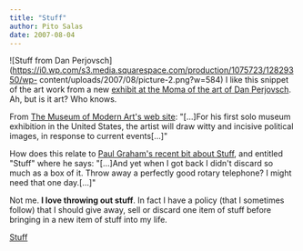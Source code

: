 ```yaml
---
title: "Stuff"
author: Pito Salas
date: 2007-08-04
---
```




![Stuff from Dan
Perjovsch](https://i0.wp.com/s3.media.squarespace.com/production/1075723/12829350/wp-
content/uploads/2007/08/picture-2.png?w=584) I like this snippet of the art
work from a new [exhibit at the Moma of the art of Dan
Perjovsch](<http://moma.org/exhibitions/exhibitions.php?id=3956>). Ah, but is
it art? Who knows.

From [The Museum of Modern Art's web
site](<http://moma.org/exhibitions/exhibitions.php?id=3956>): "[…]For his
first solo museum exhibition in the United States, the artist will draw witty
and incisive political images, in response to current events[…]"

How does this relate to [Paul Graham's recent bit about
Stuff](<http://www.paulgraham.com/stuff.html>), and entitled "Stuff" where he
says: "[…]And yet when I got back I didn't discard so much as a box of it.
Throw away a perfectly good rotary telephone? I might need that one day.[…]"

Not me. **I love throwing out stuff**. In fact I have a policy (that I
sometimes follow) that I should give away, sell or discard one item of stuff
before bringing in a new item of stuff into my life.


[Stuff](None)
